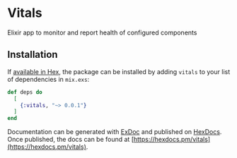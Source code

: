 # Vitals

Elixir app to monitor and report health of configured components

## Installation

If [available in Hex](https://hex.pm/docs/publish), the package can be installed
by adding `vitals` to your list of dependencies in `mix.exs`:

```elixir
def deps do
  [
    {:vitals, "~> 0.0.1"}
  ]
end
```

Documentation can be generated with [ExDoc](https://github.com/elixir-lang/ex_doc)
and published on [HexDocs](https://hexdocs.pm). Once published, the docs can
be found at [https://hexdocs.pm/vitals](https://hexdocs.pm/vitals).
